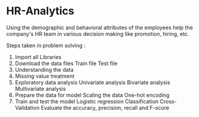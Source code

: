 # HR-Analytics
Using the demographic and behavioral attributes of the employees help the company's HR team in various decision making like promotion, hiring, etc.

Steps taken in problem solving :
1. Import all Libraries
2. Download the data files
    Train file
    Test file
3. Understanding the data
4. Missing value treatment
5. Exploratory data analysis
    Univariate analysis
    Bivariate analysis
    Multivariate analysis
6. Prepare the data for model
    Scaling the data
    One-hot encoding
7. Train and test the model
    Logistic regression Classification
    Cross-Validation
    Evaluate the accuracy, precision, recall and F-score
